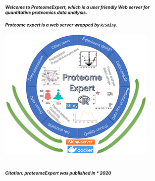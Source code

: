 &nbsp;

#####  Welcome to ProteomeExpert, which is a user friendly Web server for quantitative proteomics data analysis.

#####  Proteome expert is a web server wrapped by [`R/Shiny`]('http://shiny.rstudio.com/').

![image.png](home.png)

&nbsp;

#####  Citation: proteomeExpert was published in * 2020